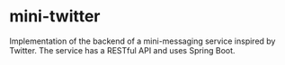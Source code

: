# mini-twitter
Implementation of the backend of a mini-messaging service inspired by Twitter. The service has a RESTful API and uses Spring Boot.
